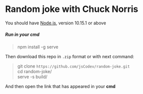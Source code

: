 # Random joke with Chuck Norris

You should have [Node.js](https://nodejs.org/en/), version 10.15.1 or above
##### Run in your *cmd*
> npm install -g serve  

Then download this repo in `.zip` format or with next command:
> git clone `https://github.com/jsCodev/random-joke.git`  
> cd random-joke/  
> serve -s build/

And then open the link that has appeared in your **cmd**

